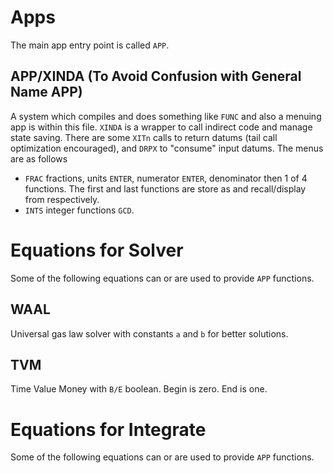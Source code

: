 # Apps
The main app entry point is called `APP`.

## APP/XINDA (To Avoid Confusion with General Name APP)
A system which compiles and does something like `FUNC` and also a menuing app is within this file.
`XINDA` is a wrapper to call indirect code and manage state saving. There are some `XITn` calls
to return datums (tail call optimization encouraged), and `DRPX` to "consume" input datums.
The menus are as follows
 * `FRAC` fractions, units `ENTER`, numerator `ENTER`, denominator then 1 of 4 functions. The first and last
 functions are store as and recall/display from respectively.
 * `INTS` integer functions `GCD`.

# Equations for Solver
Some of the following equations can or are used to provide `APP` functions.

## WAAL
Universal gas law solver with constants `a` and `b` for better solutions.

## TVM
Time Value Money with `B/E` boolean. Begin is zero. End is one. 

# Equations for Integrate
Some of the following equations can or are used to provide `APP` functions.


